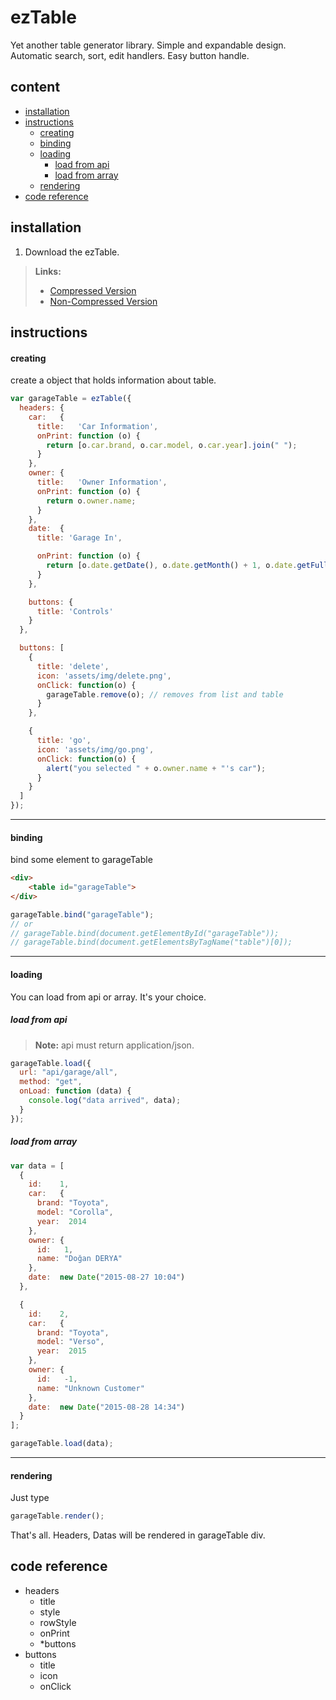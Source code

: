 ezTable
===========

Yet another table generator library. Simple and expandable design. Automatic search, sort, edit handlers. Easy button handle.


content
---------------
<!-- START doctoc generated TOC please keep comment here to allow auto update -->
<!-- DON'T EDIT THIS SECTION, INSTEAD RE-RUN doctoc TO UPDATE -->


- [installation
](#installation)
- [instructions
](#instructions)
    - [creating](#creating)
    - [binding](#binding)
    - [loading](#loading)
      - [load from api](#load-from-api)
      - [load from array](#load-from-array)
    - [rendering](#rendering)
- [code reference
](#code-reference)

<!-- END doctoc generated TOC please keep comment here to allow auto update -->

installation
---------------

1. Download the ezTable.

> **Links:** <br>
> * [Compressed Version](http://)
> * [Non-Compressed Version](http://)


instructions
-----------------------

#### creating
create a object that holds information about table.
```javascript
var garageTable = ezTable({
  headers: {
    car:   {
      title:   'Car Information',
      onPrint: function (o) {
        return [o.car.brand, o.car.model, o.car.year].join(" ");
      }
    },
    owner: {
      title:   'Owner Information',
      onPrint: function (o) {
        return o.owner.name;
      }
    },
    date:  {
      title: 'Garage In',

      onPrint: function (o) {
        return [o.date.getDate(), o.date.getMonth() + 1, o.date.getFullYear()].join("/") + ' ' + [o.date.getHours(), o.date.getMinutes()].join(":");
      }
    },

    buttons: {
      title: 'Controls'
    }
  },

  buttons: [
    {
      title: 'delete',
      icon: 'assets/img/delete.png',
      onClick: function(o) {
        garageTable.remove(o); // removes from list and table
      }
    },

    {
      title: 'go',
      icon: 'assets/img/go.png',
      onClick: function(o) {
        alert("you selected " + o.owner.name + "'s car");
      }
    }
  ]
});
```

_____________

#### binding
 
 bind some element to garageTable
 
```html
<div>
    <table id="garageTable">
</div>
```

```javascript
garageTable.bind("garageTable");
// or
// garageTable.bind(document.getElementById("garageTable"));
// garageTable.bind(document.getElementsByTagName("table")[0]);
```
_____________

#### loading

You can load from api or array. It's your choice.

##### load from api

> **Note:** api must return application/json.

```javascript
garageTable.load({
  url: "api/garage/all",
  method: "get",
  onLoad: function (data) {
    console.log("data arrived", data);
  }
});
```
##### load from array

```javascript
var data = [
  {
    id:    1,
    car:   {
      brand: "Toyota",
      model: "Corolla",
      year:  2014
    },
    owner: {
      id:   1,
      name: "Doğan DERYA"
    },
    date:  new Date("2015-08-27 10:04")
  },

  {
    id:    2,
    car:   {
      brand: "Toyota",
      model: "Verso",
      year:  2015
    },
    owner: {
      id:   -1,
      name: "Unknown Customer"
    },
    date:  new Date("2015-08-28 14:34")
  }
];

garageTable.load(data);
```
_____________

#### rendering

Just type

```javascript
garageTable.render();
```

That's all. Headers, Datas will be rendered in garageTable div.

code reference
------------------

* headers
	* title
	* style
	* rowStyle
	* onPrint
	* *buttons
* buttons
	* title
	* icon
	* onClick
